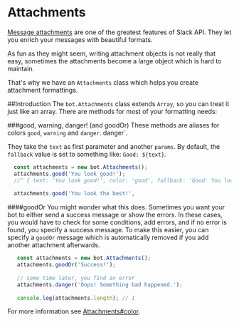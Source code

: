 # Attachments
[Message attachments](https://api.slack.com/docs/attachments) are one of the greatest features of Slack API. They let you enrich your messages with beautiful formats.
 
 As fun as they might seem, writing attachment objects is not really that easy, sometimes the attachments become a large object which is hard to maintain.
 
 That's why we have an `Attachments` class which helps you create attachment formattings.
 
##Introduction
 The `bot.Attachments` class extends `Array`, so you can treat it just like an array.
 There are methods for most of your formatting needs:
 
 ###good, warning, danger! (and goodOr)
 These methods are aliases for colors `good`, `warning` and `danger`. danger`.
 
 They take the `text` as first parameter and another `params`. By default, the `fallback` value is set to something like: `Good: ${text}`.
 
 ```javascript
   const attachments = new bot.Attachments();
   attachments.good('You look good!');
   //^ { text: 'You look good!', color: 'good', fallback: 'Good: You look good!' }
   
   attachments.good('You look the best!', 
 ```
 
 ####goodOr
 You might wonder what this does. Sometimes you want your bot to either send a success message or show the errors.
 In these cases, you would have to check for some conditions, add errors, and if no error is found, you specify a success message. To make this easier, you can specify a `goodOr` message which is automatically removed if you add another attachment afterwards.
 
 ```javascript
    const attachments = new bot.Attachments();
    attachments.goodOr('Success!');
    
    // some time later, you find an error
    attachments.danger('Oops! Something bad happened.');
    
    console.log(attachments.length); // 1
 ```
 
 For more information see [Attachments#color](https://api.slack.com/docs/attachments#color).